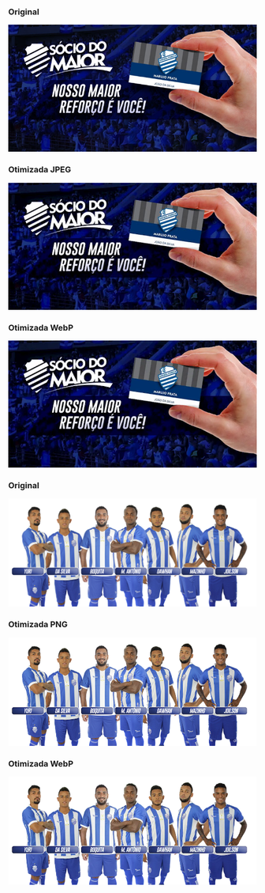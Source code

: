 ### Original

![](socio.jpg)

### Otimizada JPEG

![](socio%20(1).jpg)

### Otimizada WebP

![](socio.webp)

### Original

![](volantes.png)

### Otimizada PNG

![](volantes%20(1).png)

### Otimizada WebP

![](volantes.webp)